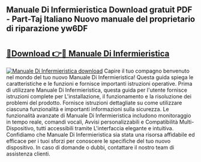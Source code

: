 ## Manuale Di Infermieristica Download gratuit PDF - Part-Taj Italiano Nuovo manuale del proprietario di riparazione yw6DF

# <h2><a href="http://dfa9xo.blite.top/?on=Manuale+Di+Infermieristica">🔗Download 👉🔴 Manuale Di Infermieristica</a></h2>

[![Manuale Di Infermieristica download](https://i.imgur.com/lujVjoI.png)](http://dfa9xo.blite.top/?on=Manuale+Di+Infermieristica)
Capire il tuo compagno benvenuto nel mondo del tuo nuovo Manuale Di Infermieristica! Questa guida spiega le caratteristiche e le funzioni e fornisce importanti istruzioni operative. Prima di utilizzare Manuale Di Infermieristica, questa guida per l'utente fornisce istruzioni complete per L'installazione, il funzionamento e la risoluzione dei problemi del prodotto. Fornisce istruzioni dettagliate su come utilizzare ciascuna funzionalità e importanti informazioni sulla sicurezza. Le funzionalità avanzate di Manuale Di Infermieristica includono monitoraggio in tempo reale, comandi vocali, Avvisi personalizzabili e Compatibilità Multi-Dispositivo, tutti accessibili tramite L'interfaccia elegante e intuitiva. Confidiamo che Manuale Di Infermieristica sia stata una risorsa affidabile ed efficace per i tuoi sforzi per conoscere le specifiche del tuo nuovo dispositivo. In caso di domande o dubbi, contattare il nostro team di assistenza clienti.
